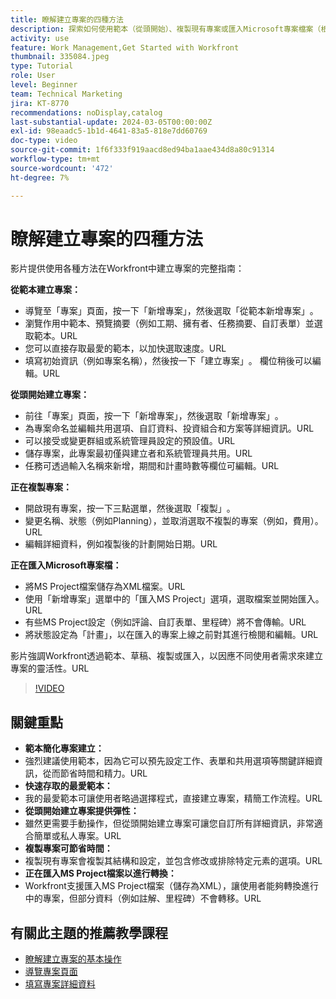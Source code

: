 ```yaml
---
title: 瞭解建立專案的四種方法
description: 探索如何使用範本（從頭開始）、複製現有專案或匯入Microsoft專案檔案（根據不同使用者的需求量身打造），在Workfront中有效率地建立專案。
activity: use
feature: Work Management,Get Started with Workfront
thumbnail: 335084.jpeg
type: Tutorial
role: User
level: Beginner
team: Technical Marketing
jira: KT-8770
recommendations: noDisplay,catalog
last-substantial-update: 2024-03-05T00:00:00Z
exl-id: 98eaadc5-1b1d-4641-83a5-818e7dd60769
doc-type: video
source-git-commit: 1f6f333f919aacd8ed94ba1aae434d8a80c91314
workflow-type: tm+mt
source-wordcount: '472'
ht-degree: 7%

---
```


# 瞭解建立專案的四種方法

影片提供使用各種方法在Workfront中建立專案的完整指南：

**從範本建立專案：**

* 導覽至「專案」頁面，按一下「新增專案」，然後選取「從範本新增專案」&#x200B;。
* 瀏覽作用中範本、預覽摘要（例如工期、擁有者、任務摘要、自訂表單）並選取範本。&#x200B;URL
* 您可以直接存取最愛的範本，以加快選取速度。&#x200B;URL
* 填寫初始資訊（例如專案名稱），然後按一下「建立專案」&#x200B;。 欄位稍後可以編輯。&#x200B;URL

**從頭開始建立專案：**

* 前往「專案」頁面，按一下「新增專案」，然後選取「新增專案」&#x200B;。
* 為專案命名並編輯共用選項、自訂資料、投資組合和方案等詳細資訊。&#x200B;URL
* 可以接受或變更群組或系統管理員設定的預設值。&#x200B;URL
* 儲存專案，此專案最初僅與建立者和系統管理員共用。&#x200B;URL
* 任務可透過輸入名稱來新增，期間和計畫時數等欄位可編輯。&#x200B;URL

**正在複製專案：**

* 開啟現有專案，按一下三點選單，然後選取「複製」&#x200B;。
* 變更名稱、狀態（例如Planning），並取消選取不複製的專案（例如，費用）。&#x200B;URL
* 編輯詳細資料，例如複製後的計劃開始日期。&#x200B;URL

**正在匯入Microsoft專案檔：**

* 將MS Project檔案儲存為XML檔案。&#x200B;URL
* 使用「新增專案」選單中的「匯入MS Project」選項，選取檔案並開始匯入。&#x200B;URL
* 有些MS Project設定（例如評論、自訂表單、里程碑）將不會傳輸。&#x200B;URL
* 將狀態設定為「計畫」，以在匯入的專案上線之前對其進行檢閱和編輯。&#x200B;URL


影片強調Workfront透過範本、草稿、複製或匯入，以因應不同使用者需求來建立專案的靈活性。&#x200B;URL

>[!VIDEO](https://video.tv.adobe.com/v/3432167/?quality=12&learn=on&enablevpops&captions=chi_hant)

## 關鍵重點

* **範本簡化專案建立：**
* 強烈建議使用範本，因為它可以預先設定工作、表單和共用選項等關鍵詳細資訊，從而節省時間和精力。&#x200B;URL
* **快速存取的最愛範本：**
* 我的最愛範本可讓使用者略過選擇程式，直接建立專案，精簡工作流程。&#x200B;URL
* **從頭開始建立專案提供彈性：**
* 雖然更需要手動操作，但從頭開始建立專案可讓您自訂所有詳細資訊，非常適合簡單或私人專案。&#x200B;URL
* **複製專案可節省時間：**
* 複製現有專案會複製其結構和設定，並包含修改或排除特定元素的選項。&#x200B;URL
* **正在匯入MS Project檔案以進行轉換：**
* Workfront支援匯入MS Project檔案（儲存為XML），讓使用者能夠轉換進行中的專案，但部分資料（例如註解、里程碑）不會轉移。&#x200B;URL



## 有關此主題的推薦教學課程

* [瞭解建立專案的基本操作](/help/manage-work/projects/understand-basic-project-creation.md)
* [導覽專案頁面](/help/manage-work/projects/navigate-the-project-page.md)
* [填寫專案詳細資料](/help/manage-work/projects/fill-in-the-project-details.md)

